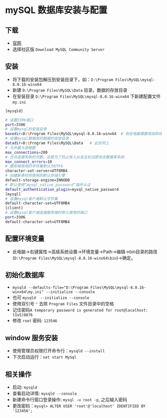 # mySQL 数据库安装与配置

## 下载

+ [官网](https://dev.mysql.com/downloads/mysql/)
+ 选择社区版 `Download MySQL Community Server`

## 安装

+ 将下载的安装包解压到安装目录下，如：`D:\Program Files\MySQL\mysql-8.0.16-winx64`
+ 新建 `D:\Program Files\MySQL\Data` 目录，数据的存放目录
+ 在安装目录 `D:\Program Files\MySQL\mysql-8.0.16-winx64` 下新建配置文件 `my.ini`

```bash
[mysqld]

# 设置3306端口
port=3306
# 设置mysql的安装目录
basedir=D:\Program Files\MySQL\mysql-8.0.16-winx64  # 有些电脑需要用双斜线\\
# 设置mysql数据库的数据的存放目录
datadir=D:\Program Files\MySQL\Data   # 此处同上
# 允许最大连接数
max_connections=200
# 允许连接失败的次数。这是为了防止有人从该主机试图攻击数据库系统
max_connect_errors=10
# 服务端使用的字符集默认为UTF8
character-set-server=UTF8MB4
# 创建新表时将使用的默认存储引擎
default-storage-engine=INNODB
# 默认使用“mysql_native_password”插件认证
default_authentication_plugin=mysql_native_password
[mysql]
# 设置mysql客户端默认字符集
default-character-set=UTF8MB4
[client]
# 设置mysql客户端连接服务端时默认使用的端口
port=3306
default-character-set=UTF8MB4
```

## 配置环境变量

+ 此电脑->右键属性->高级系统设置->环境变量->Path->编辑->bin目录的路径(`D:\Program Files\MySQL\mysql-8.0.16-winx64\bin`)->确定。

## 初始化数据库

+ `mysqld --defaults-file="D:\Program Files\MySQL\mysql-8.0.16-winx64\my.ini" --initialize --console`
+ 也可 `mysqld  --initialize --console`
+ 使用双引号 `"` 去除 `Program Files` 文件目录中的空格
+ 记住密码`A temporary password is generated for root@localhost: tIu5)8876`
+ 修改 `root` 密码: `123546`

## window 服务安装

+ 使用管理员权限打开命令行：`mysqld --install`
+ 下次启动运行：`net start MySql`

## 相关操作

+ 启动: `mysqld`
+ 查看启动详情: `mysqld --console`
+ 新建命令行窗口登录操作: `mysql -u root -p`, 之后输入密码
+ 更改密码：`mysql> ALTER USER 'root'@'localhost' IDENTIFIED BY '123456';`